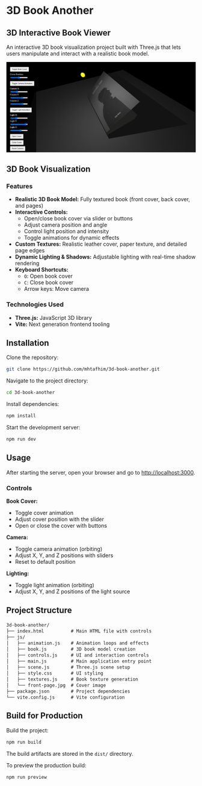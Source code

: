 # 3D Book Another

## 3D Interactive Book Viewer

An interactive 3D book visualization project built with Three.js that lets users manipulate and interact with a realistic book model.

![3D Book Viewer Screenshot](image.png)


## 3D Book Visualization

### Features
- **Realistic 3D Book Model:** Fully textured book (front cover, back cover, and pages)
- **Interactive Controls:**
  - Open/close book cover via slider or buttons
  - Adjust camera position and angle
  - Control light position and intensity
  - Toggle animations for dynamic effects
- **Custom Textures:** Realistic leather cover, paper texture, and detailed page edges
- **Dynamic Lighting & Shadows:** Adjustable lighting with real-time shadow rendering
- **Keyboard Shortcuts:**
  - `O`: Open book cover
  - `C`: Close book cover
  - Arrow keys: Move camera

### Technologies Used
- **Three.js:** JavaScript 3D library
- **Vite:** Next generation frontend tooling

## Installation

Clone the repository:
```bash
git clone https://github.com/mhtafhim/3d-book-another.git
```

Navigate to the project directory:
```bash
cd 3d-book-another
```

Install dependencies:
```bash
npm install
```

Start the development server:
```bash
npm run dev
```

## Usage

After starting the server, open your browser and go to [http://localhost:3000](http://localhost:3000).

### Controls

**Book Cover:**
- Toggle cover animation
- Adjust cover position with the slider
- Open or close the cover with buttons

**Camera:**
- Toggle camera animation (orbiting)
- Adjust X, Y, and Z positions with sliders
- Reset to default position

**Lighting:**
- Toggle light animation (orbiting)
- Adjust X, Y, and Z positions of the light source

## Project Structure

```
3d-book-another/
├── index.html          # Main HTML file with controls
├── js/
│   ├── animation.js    # Animation loops and effects
│   ├── book.js         # 3D book model creation
│   ├── controls.js     # UI and interaction controls
│   ├── main.js         # Main application entry point
│   ├── scene.js        # Three.js scene setup
│   ├── style.css       # UI styling
│   ├── textures.js     # Book texture generation
│   └── front-page.jpg  # Cover image
├── package.json        # Project dependencies
└── vite.config.js      # Vite configuration
```

## Build for Production

Build the project:
```bash
npm run build
```

The build artifacts are stored in the `dist/` directory.

To preview the production build:
```bash
npm run preview
